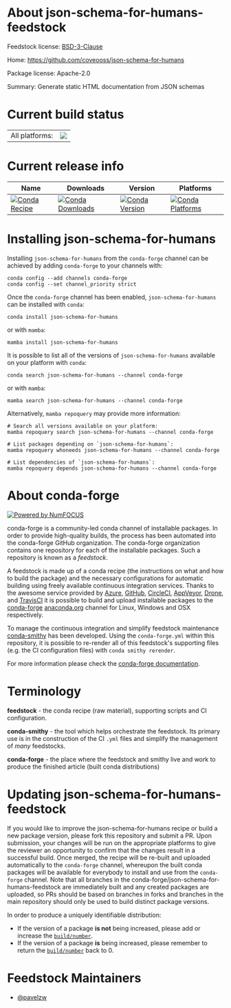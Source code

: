 About json-schema-for-humans-feedstock
======================================

Feedstock license: [BSD-3-Clause](https://github.com/conda-forge/json-schema-for-humans-feedstock/blob/main/LICENSE.txt)

Home: https://github.com/coveooss/json-schema-for-humans

Package license: Apache-2.0

Summary: Generate static HTML documentation from JSON schemas

Current build status
====================


<table><tr><td>All platforms:</td>
    <td>
      <a href="https://dev.azure.com/conda-forge/feedstock-builds/_build/latest?definitionId=21573&branchName=main">
        <img src="https://dev.azure.com/conda-forge/feedstock-builds/_apis/build/status/json-schema-for-humans-feedstock?branchName=main">
      </a>
    </td>
  </tr>
</table>

Current release info
====================

| Name | Downloads | Version | Platforms |
| --- | --- | --- | --- |
| [![Conda Recipe](https://img.shields.io/badge/recipe-json--schema--for--humans-green.svg)](https://anaconda.org/conda-forge/json-schema-for-humans) | [![Conda Downloads](https://img.shields.io/conda/dn/conda-forge/json-schema-for-humans.svg)](https://anaconda.org/conda-forge/json-schema-for-humans) | [![Conda Version](https://img.shields.io/conda/vn/conda-forge/json-schema-for-humans.svg)](https://anaconda.org/conda-forge/json-schema-for-humans) | [![Conda Platforms](https://img.shields.io/conda/pn/conda-forge/json-schema-for-humans.svg)](https://anaconda.org/conda-forge/json-schema-for-humans) |

Installing json-schema-for-humans
=================================

Installing `json-schema-for-humans` from the `conda-forge` channel can be achieved by adding `conda-forge` to your channels with:

```
conda config --add channels conda-forge
conda config --set channel_priority strict
```

Once the `conda-forge` channel has been enabled, `json-schema-for-humans` can be installed with `conda`:

```
conda install json-schema-for-humans
```

or with `mamba`:

```
mamba install json-schema-for-humans
```

It is possible to list all of the versions of `json-schema-for-humans` available on your platform with `conda`:

```
conda search json-schema-for-humans --channel conda-forge
```

or with `mamba`:

```
mamba search json-schema-for-humans --channel conda-forge
```

Alternatively, `mamba repoquery` may provide more information:

```
# Search all versions available on your platform:
mamba repoquery search json-schema-for-humans --channel conda-forge

# List packages depending on `json-schema-for-humans`:
mamba repoquery whoneeds json-schema-for-humans --channel conda-forge

# List dependencies of `json-schema-for-humans`:
mamba repoquery depends json-schema-for-humans --channel conda-forge
```


About conda-forge
=================

[![Powered by
NumFOCUS](https://img.shields.io/badge/powered%20by-NumFOCUS-orange.svg?style=flat&colorA=E1523D&colorB=007D8A)](https://numfocus.org)

conda-forge is a community-led conda channel of installable packages.
In order to provide high-quality builds, the process has been automated into the
conda-forge GitHub organization. The conda-forge organization contains one repository
for each of the installable packages. Such a repository is known as a *feedstock*.

A feedstock is made up of a conda recipe (the instructions on what and how to build
the package) and the necessary configurations for automatic building using freely
available continuous integration services. Thanks to the awesome service provided by
[Azure](https://azure.microsoft.com/en-us/services/devops/), [GitHub](https://github.com/),
[CircleCI](https://circleci.com/), [AppVeyor](https://www.appveyor.com/),
[Drone](https://cloud.drone.io/welcome), and [TravisCI](https://travis-ci.com/)
it is possible to build and upload installable packages to the
[conda-forge](https://anaconda.org/conda-forge) [anaconda.org](https://anaconda.org/)
channel for Linux, Windows and OSX respectively.

To manage the continuous integration and simplify feedstock maintenance
[conda-smithy](https://github.com/conda-forge/conda-smithy) has been developed.
Using the ``conda-forge.yml`` within this repository, it is possible to re-render all of
this feedstock's supporting files (e.g. the CI configuration files) with ``conda smithy rerender``.

For more information please check the [conda-forge documentation](https://conda-forge.org/docs/).

Terminology
===========

**feedstock** - the conda recipe (raw material), supporting scripts and CI configuration.

**conda-smithy** - the tool which helps orchestrate the feedstock.
                   Its primary use is in the construction of the CI ``.yml`` files
                   and simplify the management of *many* feedstocks.

**conda-forge** - the place where the feedstock and smithy live and work to
                  produce the finished article (built conda distributions)


Updating json-schema-for-humans-feedstock
=========================================

If you would like to improve the json-schema-for-humans recipe or build a new
package version, please fork this repository and submit a PR. Upon submission,
your changes will be run on the appropriate platforms to give the reviewer an
opportunity to confirm that the changes result in a successful build. Once
merged, the recipe will be re-built and uploaded automatically to the
`conda-forge` channel, whereupon the built conda packages will be available for
everybody to install and use from the `conda-forge` channel.
Note that all branches in the conda-forge/json-schema-for-humans-feedstock are
immediately built and any created packages are uploaded, so PRs should be based
on branches in forks and branches in the main repository should only be used to
build distinct package versions.

In order to produce a uniquely identifiable distribution:
 * If the version of a package **is not** being increased, please add or increase
   the [``build/number``](https://docs.conda.io/projects/conda-build/en/latest/resources/define-metadata.html#build-number-and-string).
 * If the version of a package **is** being increased, please remember to return
   the [``build/number``](https://docs.conda.io/projects/conda-build/en/latest/resources/define-metadata.html#build-number-and-string)
   back to 0.

Feedstock Maintainers
=====================

* [@pavelzw](https://github.com/pavelzw/)

